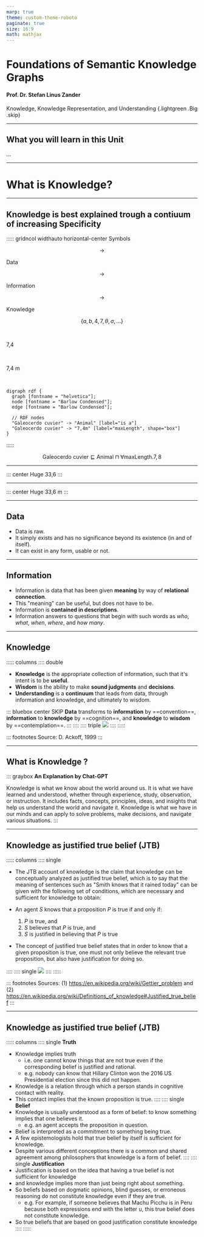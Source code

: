 ```yaml
---
marp: true
theme: custom-theme-roboto
paginate: true
size: 16:9
math: mathjax
---
```

<style>
/**
 * @theme enable-all-auto-scaling
 * @auto-scaling true
 */

/* @import 'default'; */
/* @import url('user-theme2.css'); */
</style>



<!-- marp --engine ./engine.js --watch --theme-set custom-theme-roboto.css -- --allow-local-files knowledge.md -->
<!-- marp --pdf --allow-local-files --engine ./engine.js --theme-set custom-theme-roboto.css -- knowledge.md -->



# Foundations of Semantic Knowledge Graphs

#### Prof. Dr. Stefan Linus Zander 

Knowledge, Knowledge Representation, and Understanding {.lightgreen .Big .skip}


---
<!-- header: Overview -->
<!-- footer: Foundations of Semantic Knowledge Graphs | Data Graphs | Prof. Dr. Stefan Zander | Hochschule Darmstadt – University of Applied Sciences -->

## What you will learn in this Unit

...


---
# What is Knowledge?



---
## Knowledge is best explained trough a contiuum of increasing Specificity 

::::: gridncol widthauto horizontal-center
Symbols

$$\rightarrow$$

Data

$$\rightarrow$$

Information

$$\rightarrow$$

Knowledge

$$\{ a, b , 4, 7, \theta, \sigma, \dots \}$$

<br/>

7,4

<br/>

7,4 m

<br/>

```graphviz
digraph rdf {
  graph [fontname = "helvetica"];
  node [fontname = "Barlow Condensed"];
  edge [fontname = "Barlow Condensed"];
  
  // RDF nodes
  "Galeocerdo cuvier" -> "Animal" [label="is a"]
  "Galeocerdo cuvier" -> "7,4m" [label="maxLength", shape="box"]
}
```
:::::

$$ \text{Galeocerdo cuvier} \sqsubseteq \text{Animal} \sqcap \forall \text{maxLength}.7,8$$






---
::: center Huge
33,6
:::


---
::: center Huge
33,6 m
:::


---
## Data

- Data is raw.
- It simply exists and has no significance beyond its existence (in and of itself).
- It can exist in any form, usable or not.


---
## Information

- Information is data that has been given **meaning** by way of **relational connection**.
- This "meaning" can be useful, but does not have to be.
- Information is **contained in descriptions**.
- Information answers to questions that begin with such words as *who*, *what*, *when*, *where*, and *how many*.


---
## Knowledge


::::: columns
:::: double
- **Knowledge** is the appropriate collection of information, such that it's intent is to be **useful**.
- **Wisdom** is the ability to make **sound judgments** and **decisions**.
- **Understanding** is a **continuum** that leads from data, through information and knowledge, and ultimately to wisdom.


::: bluebox center SKIP
**Data** transforms to **information** by ==convention==, 
**information** to **knowledge** by ==cognition==, and
**knowledge** to **wisdom** by ==contemplation==.
:::
::::
:::: triple
![](figures/knowledge_pyramid.jpeg)
::::
:::::


::: footnotes
Source: D. Ackoff, 1999
:::


---
## What is Knowledge ?

::: graybox
**An Explanation by Chat-GPT**

Knowledge is what we know about the world around us. It is what we have learned and understood, whether through experience, study, observation, or instruction. It includes facts, concepts, principles, ideas, and insights that help us understand the world and navigate it. Knowledge is what we have in our minds and can apply to solve problems, make decisions, and navigate various situations.
:::


---
## Knowledge as justified true belief (JTB)

::::: columns
:::: single
- The JTB account of knowledge is the claim that knowledge can be conceptually analyzed as justified true belief, which is to say that the meaning of sentences such as "Smith knows that it rained today" can be given with the following set of conditions, which are necessary and sufficient for knowledge to obtain:

- An agent $S$ knows that a proposition $P$ is true if and only if:
  1. $P$ is true, and
  2. $S$ believes that $P$ is true, and
  3. $S$ is justified in believing that $P$ is true

- The concept of justified true belief states that in order to know that a given proposition is true, one must not only believe the relevant true proposition, but also have justification for doing so.

<!-- In more formal terms, -->

::::
:::: single
![](figures/jtb_model_of_knowledge.png)
::::
:::::

::: footnotes
Sources: (1) https://en.wikipedia.org/wiki/Gettier_problem and (2) https://en.wikipedia.org/wiki/Definitions_of_knowledge#Justified_true_belief
::: 


---
## Knowledge as justified true belief (JTB)

::::: columns
:::: single
**Truth**
- Knowledge implies truth
  - i.e. one cannot know things that are not true even if the corresponding belief is justified and rational. 
  - e.g. nobody can know that Hillary Clinton won the 2016 US Presidential election since this did not happen.  
- Knowledge is a relation through which a person stands in cognitive contact with reality. 
- This contact implies that the known proposition is true.
::::
:::: single
**Belief**
- Knowledge is usually understood as a form of belief: to know something implies that one believes it.
  - e.g. an agent accepts the proposition in question.
- Belief is interpreted as a commitment to something being true.
- A few epistemologists hold that true belief by itself is sufficient for knowledge.
- Despite various different conceptions there is a common and shared agreement among philosophers that knowledge is a form of belief. 
::::
:::: single
**Justification**
- Justification is based on the idea that having a true belief is not sufficient for knowledge
- and knowledge implies more than just being right about something. 
- So beliefs based on dogmatic opinions, blind guesses, or erroneous reasoning do not constitute knowledge even if they are true.
  - e.g. For example, if someone believes that Machu Picchu is in Peru because both expressions end with the letter u, this true belief does not constitute knowledge.
- So true beliefs that are based on good justification constitute knowledge
::::
:::::